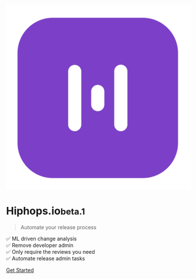 <!-- _coverpage.md -->

![logo](_media/inverted-logo.svg ":size=200")

# Hiphops.io<small>beta.1</small>

> Automate your release process

&#9989; ML driven change analysis<br/>
&#9989; Remove developer admin<br/>
&#9989; Only require the reviews you need<br/>
&#9989; Automate release admin tasks

<!-- [GitHub](https://github.com/docsifyjs/docsify/) -->

[Get Started](#introduction)
